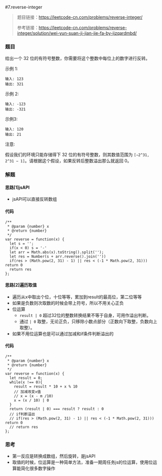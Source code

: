 #7.reverse-integer

> 题目链接：https://leetcode-cn.com/problems/reverse-integer/
>
> 参考链接：https://leetcode-cn.com/problems/reverse-integer/solution/wei-yun-suan-ji-jian-jie-fa-by-ijzqardmbd/



### 题目

给出一个 32 位的有符号整数，你需要将这个整数中每位上的数字进行反转。

示例 1:

```
输入: 123
输出: 321
```


示例 2:

```
输入: -123
输出: -321
```

示例3:

```
输入: 120
输出: 21
```

注意:

假设我们的环境只能存储得下 32 位的有符号整数，则其数值范围为 `[−2^31,  2^31 − 1]`。请根据这个假设，如果反转后整数溢出那么就返回 0。



### 解题

#### 思路[1]jsAPI

* jsAPI可以直接反转数组

#### 代码

```
/**
 * @param {number} x
 * @return {number}
 */
var reverse = function(x) {
  let s = '';
  if(x < 0) s = '-'
  let arr = Math.abs(x).toString().split('');
  let res = Number(s + arr.reverse().join(''))
  if(res > (Math.pow(2, 31) - 1) || res < (-1 * Math.pow(2, 31))) return 0
  return res
};
```

#### 思路[2]遍历取值

* 遍历从x中取出个位，十位等等，累加到result的最高位，第二位等等
* 如果是负数则次取数的时候会带上符号，所以不用关心正负
* 位运算
  * `result | 0` 超过32位的整数转换结果不等于自身，可用作溢出判断。
  * 通过 `| 0` 取整，无论正负，只移除小数点部分（正数向下取整，负数向上取整）。
* 如果不用位运算也是可以通过加减和if条件判断溢出的

#### 代码

```
/**
 * @param {number} x
 * @return {number}
 */
var reverse = function(x) {
  let result = 0;
  while(x !== 0){
    result = result * 10 + x % 10
    // 加减改变x值
    // x = (x - m /10)
    x = (x / 10) | 0
  }
  return (result | 0) === result ? result : 0
  // if判断溢出
  // if(res > (Math.pow(2, 31) - 1) || res < (-1 * Math.pow(2, 31))) return 0
  // return res
};
```



### 思考

* 第一反应是转换成数组，然后旋转，是jsAPI
* 取值的时候，位运算是一种简单方法，准备一期周任务js的位运算，使用位运算能简化很多数字操作
